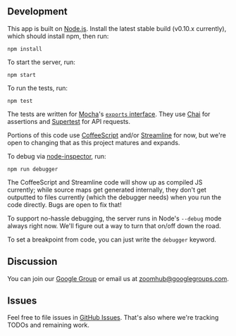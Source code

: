 ## Development

This app is built on [Node.js](http://nodejs.org/). Install the latest stable
build (v0.10.x currently), which should install npm, then run:

```
npm install
```

To start the server, run:

```
npm start
```

To run the tests, run:

```
npm test
```

The tests are written for [Mocha](http://visionmedia.github.io/mocha/)'s
[`exports` interface](http://visionmedia.github.io/mocha/#exports-interface).
They use [Chai](http://chaijs.com/) for assertions and
[Supertest](https://github.com/visionmedia/supertest) for API requests.

Portions of this code use [CoffeeScript](http://coffeescript.org/) and/or
[Streamline](https://github.com/Sage/streamlinejs) for now, but we're open to
changing that as this project matures and expands.

To debug via [node-inspector](https://github.com/node-inspector/node-inspector),
run:

```
npm run debugger
```

The CoffeeScript and Streamline code will show up as compiled JS currently;
while source maps get generated internally, they don't get outputted to files
currently (which the debugger needs) when you run the code directly.
Bugs are open to fix that!

To support no-hassle debugging, the server runs in Node's `--debug` mode
always right now. We'll figure out a way to turn that on/off down the road.

To set a breakpoint from code, you can just write the `debugger` keyword.


## Discussion

You can join our [Google Group](https://groups.google.com/group/zoomhub) or
email us at [zoomhub@googlegroups.com](mailto:zoomhub@googlegroups.com).


## Issues

Feel free to file issues in [GitHub Issues](https://github.com/zoomhub/zoomhub/issues).
That's also where we're tracking TODOs and remaining work.

